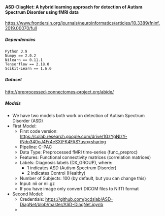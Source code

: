 #### ASD-DiagNet: A hybrid learning approach for detection of Autism Spectrum Disorder using fMRI data
https://www.frontiersin.org/journals/neuroinformatics/articles/10.3389/fninf.2019.00070/full

##### Dependencies
```
Python 3.9 
Numpy == 2.0.2
Nilearn == 0.11.1
Tensorflow == 2.18.0
Scikit-Learn == 1.6.0
```

##### Dataset
http://preprocessed-connectomes-project.org/abide/

##### Models
- We have two models both work on detection of Autism Spectrum Disorder (ASD) 
- First Model: 
  - First code version: https://colab.research.google.com/drive/1GzYgNlzY-tNdp340oJ4Fr4eSXtFK4FAS?usp=sharing
  - Pipeline: C-PAC 
  - Data Type: Preprocessed fMRI time-series (func_preproc)
  - Features: Functional connectivity matrices (correlation matrices)
  - Labels: Diagnosis labels (DX_GROUP), where:
    - 1 indicates ASD (Autism Spectrum Disorder)
    - 2 indicates Control (Healthy)
  - Number of Subjects: 100 (by default, but you can change this)
  - Input: nii or nii.gz
  - If you have image only convert DICOM files to NIfTI format
- Second Model:
  - Credentials: https://github.com/pcdslab/ASD-DiagNet/blob/master/ASD-DiagNet.ipynb
  - 
